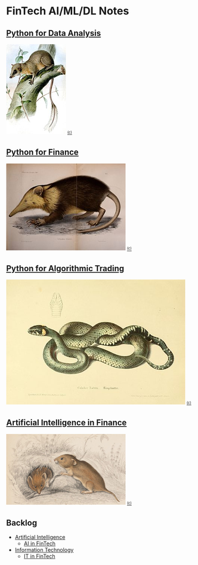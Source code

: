 # FinTech AI/ML/DL Notes

## [Python for Data Analysis](01-python-for-data-analysis)
[![Python for Data Analysis](01-python-for-data-analysis/cover/1_ptilocercus_lowii_160x240.jpg?raw=true "Python for Data Analysis")](01-python-for-data-analysis)
[<sub><sup>(c)</sup></sub>](https://commons.wikimedia.org/wiki/File:Ptilocercus_lowii_2.jpg)

## [Python for Finance](02-python-for-finance)
[![Python for Finance](02-python-for-finance/cover/1_solenodon_cubanus_320x232.jpg?raw=true "Python for Finance")](02-python-for-finance)
[<sub><sup>(c)</sup></sub>](https://commons.wikimedia.org/wiki/File:Abhandlungen_der_K%C3%B6niglichen_Akademie_der_Wissenschaften_in_Berlin_(1863)_(16740609846).jpg)

## [Python for Algorithmic Trading](03-python-for-algorithmic-trading)
[![Python for Algorithmic Trading](03-python-for-algorithmic-trading/cover/2_coluber_natrix_480x334.jpg?raw=true "Python for Algorithmic Trading")](03-python-for-algorithmic-trading)
[<sub><sup>(c)</sup></sub>](https://commons.wikimedia.org/wiki/File:Die_Schlangen_W%C3%BCrttembergs_(Plate-_Coluber_Natrix)_BHL4389908.jpg)

## [Artificial Intelligence in Finance](04-artificial-intelligence-in-finance)
[![Artificial Intelligence in Finance](04-artificial-intelligence-in-finance/cover/arvicola_pratensis_320.jpg?raw=true "Artificial Intelligence in Finance")](04-artificial-intelligence-in-finance)
[<sub><sup>(c)</sup></sub>](https://commons.wikimedia.org/wiki/File:Arvicola_pratensis_-_1700-1880_-_Print_-_Iconographia_Zoologica_-_Special_Collections_University_of_Amsterdam_-_UBA01_IZ20500125.tif)

## Backlog
- [Artificial Intelligence](ai.md)
  - [AI in FinTech](ai-in-fin-tech.md)
- [Information Technology](it.md)
  - [IT in FinTech](it-in-fin-tech.md)
